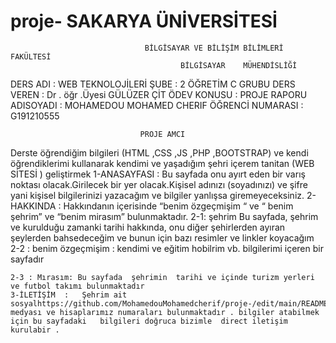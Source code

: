 # proje-                                                   SAKARYA ÜNİVERSİTESİ
                                  BİLGİSAYAR VE BİLİŞİM BİLİMLERİ FAKÜLTESİ
                                          BİLGİSAYAR    MÜHENDİSLİĞİ

DERS ADI   :  WEB TEKNOLOJİLERİ
ŞUBE         : 2 ÖĞRETİM   C GRUBU
DERS VEREN : Dr . öğr .Üyesi  GÜLÜZER ÇİT
ÖDEV KONUSU : PROJE RAPORU
ADISOYADI : MOHAMEDOU MOHAMED CHERIF
ÖĞRENCİ NUMARASI  : G191210555

                                 PROJE AMCI
Derste öğrendiğim bilgileri (HTML ,CSS ,JS ,PHP ,BOOTSTRAP)  ve  kendi öğrendiklerimi   kullanarak kendimi ve yaşadığım şehri içerem  tanitan  (WEB SİTESİ ) geliştirmek
1-ANASAYFASI : Bu sayfada onu ayırt eden bir varış noktası olacak.Girilecek bir yer olacak.Kişisel adınızı (soyadınızı) ve şifre   yani kişisel bilgilerinizi yazacağım ve bilgiler yanlışsa giremeyeceksiniz. 
2-HAKKINDA :  Hakkındanın içerisinde “benim özgeçmişim “  ve “   benim     şehrim”  ve  “benim 
mirasım” bulunmaktadır.
  2-1:  şehrim Bu sayfada, şehrim ve kurulduğu zamanki tarihi hakkında, onu diğer şehirlerden ayıran şeylerden bahsedeceğim ve bunun için bazı resimler ve linkler koyacağım
    2-2 : benim özgeçmişim :  kendimi ve eğitim  hobilrim vb. bilgilerimi içeren bir sayfadır

    2-3 : Mırasım: Bu sayfada  şehrimin  tarihi ve içinde turizm yerleri ve futbol takımı bulunmaktadır 
    3-İLETİŞİM  :   Şehrim ait sosyalhttps://github.com/MohamedouMohamedcherif/proje-/edit/main/README.md  medyası ve hisaplarımız numaraları bulunmaktadır . bilgiler atabilmek  için bu sayfadaki   bilgileri doğruca bizimle  direct iletişim kurulabir .
    
    
    
